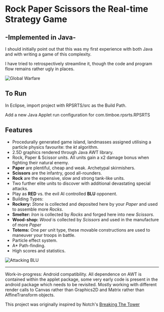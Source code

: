 # Rock Paper Scissors the Real-time Strategy Game #
## -Implemented in Java- ##

I should initially point out that this was my first experience with both Java and with writing a game of this complexity. 

I have tried to retrospectively streamline it, though the code and program flow remains rather ugly in places.

![Global Warfare][1]

## To Run ##

In Eclipse, import project with RPSRTS/src as the Build Path.

Add a new Java Applet run configuration for com.timboe.rpsrts.RPSRTS

## Features ##

 - Procedurally generated game island, landmasses assigned utilising a particle physics favourite: the *kt* algorithm.
 - 2.5D graphics rendered through Java AWT library. 
 - Rock, Paper & Scissor units. All units gain a x2 damage bonus when fighting their natural enemy.
  - **Paper** are plentiful, cheap and weak. Archetypal skirmishers. 
  - **Scissors** are the infantry, good all-rounders.
  - **Rock** are the expensive, slow and strong tank-like units. 
 - Two further elite units to discover with additional devastating special attacks.
 - Play as **RED** vs. the evil AI controlled **BLU** opponent.
 - Building Types:
  - **Rockery:** *Stone* is collected and deposited here by your *Paper* and used to assemble more *Rocks*.
  - **Smelter:** *Iron* is collected by *Rocks* and forged here into new *Scissors*.
  - **Wood-shop:** *Wood* is collected by *Scissors* and used in the manufacture of more *Paper* 
  - **Totems:** One per unit type, these movable constructions are used to maneuver your troops in battle.
 - Particle effect system.
 - A* Path-finding.
 - High scores and statistics.

![Attacking BLU][2]

----------

Work-in-progress: Android compatibility. All dependence on AWT is contained within the applet package, some very early code is present in the android package which needs to be revisited. Mostly working with different render calls to Canvas rather than Graphics2D and Matrix rather than AffineTransform objects.

This project was originally inspired by Notch's [Breaking The Tower][3]

  [1]: http://tim-martin.co.uk/images/rpsrts/rpsrts_demo_01.png
  [2]: http://tim-martin.co.uk/images/rpsrts/rpsrts_demo_02.png
  [3]: http://www.mojang.com/notch/ld12/breaking/